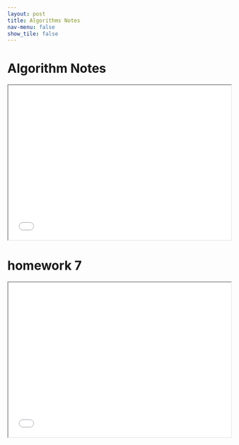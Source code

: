 ```yaml
---
layout: post
title: Algorithms Notes
nav-menu: false
show_tile: false
---
```



# Algorithm Notes

<iframe src="/college/notes/Algorithms/AlgorithmNotes.pdf"
        style="width: 100%; height: 25em;">
</iframe>

# homework 7

<iframe src="/college/notes/Algorithms/homework7.pdf"
        style="width: 100%; height: 25em;">
</iframe>
